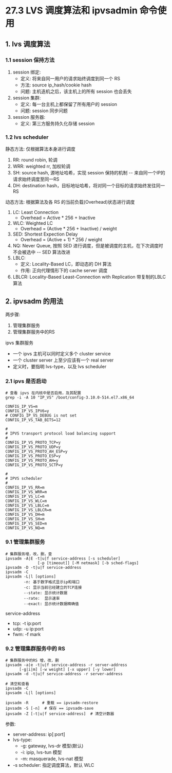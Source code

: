 # 27.3 LVS 调度算法和 ipvsadmin 命令使用

## 1. lvs 调度算法
### 1.1 session 保持方法
1. session 绑定:
    - 定义: 将来自同一用户的请求始终调度到同一个 RS
    - 方法: source ip_hash/cookie hash
    - 问题: 主机迭机之后，该主机上的所有 session 也会丢失
2. session 集群:
    - 定义: 每一台主机上都保留了所有用户的 session
    - 问题: session 同步问题
3. session 服务器:
    - 定义: 第三方服务持久化存储 session

### 1.2 lvs scheduler
静态方法: 仅根据算法本身进行调度
1. RR: round robin, 轮调
2. WRR: weighted rr, 加权轮调
3. SH: source hash, 源地址哈希，实现 session 保持的机制 -- 来自同一个IP的请求始终调度至同一RS
4. DH: destination hash，目标地址哈希，将对同一个目标的请求始终发往同一RS

动态方法: 根据算法及各 RS 的当前负载(Overhead)状态进行调度
1. LC: Least Connection
    - Overhead = Active * 256 + Inactive
2. WLC: Weighted LC
    - Overhead = (Active * 256 + Inactive) / weight
3. SED: Shortest Expection Delay
    - Overhead = (Active + 1) * 256 / weight
4. NQ: Never Queue, 按照 SED 进行调度，但是被调度的主机，在下次调度时不会被选中 -- SED 算法改进
5. LBLC:
    - 定义: Locality-Based LC，即动态的 DH 算法
    - 作用: 正向代理情形下的 cache server 调度
6. LBLCR: Locality-Based Least-Connection with Replication 带复制的LBLC算法


## 2. ipvsadm 的用法
两步骤:
1. 管理集群服务
2. 管理集群服务中的RS

ipvs 集群服务
- 一个 ipvs 主机可以同时定义多个 cluster service
- 一个 cluster server 上至少应该有一个 real server
- 定义时，要指明 lvs-type，以及 lvs scheduler

### 2.1 ipvs 是否启动
```
# 查看 ipvs 在内核中是否启用，及其配置
grep -i -A 10 "IP_VS" /boot/config-3.10.0-514.el7.x86_64

CONFIG_IP_VS=m
CONFIG_IP_VS_IPV6=y
# CONFIG_IP_VS_DEBUG is not set
CONFIG_IP_VS_TAB_BITS=12

#
# IPVS transport protocol load balancing support
#
CONFIG_IP_VS_PROTO_TCP=y
CONFIG_IP_VS_PROTO_UDP=y
CONFIG_IP_VS_PROTO_AH_ESP=y
CONFIG_IP_VS_PROTO_ESP=y
CONFIG_IP_VS_PROTO_AH=y
CONFIG_IP_VS_PROTO_SCTP=y

#
# IPVS scheduler
#
CONFIG_IP_VS_RR=m
CONFIG_IP_VS_WRR=m
CONFIG_IP_VS_LC=m
CONFIG_IP_VS_WLC=m
CONFIG_IP_VS_LBLC=m
CONFIG_IP_VS_LBLCR=m
CONFIG_IP_VS_DH=m
CONFIG_IP_VS_SH=m
CONFIG_IP_VS_SED=m
CONFIG_IP_VS_NQ=m
```




### 9.1 管理集群服务
```
# 集群服务增，改，删，查
ipvsadm -A|E -t|u|f service-address [-s scheduler]
              [-p [timeout]] [-M netmask] [-b sched-flags]
ipvsadm -D -t|u|f service-address
ipvsadm -C
ipvsadm -L|l [options]
        -n: 基于数字格式显示ip和端口
        -c: 显示当前已经建立的TCP连接
        --state: 显示统计数据
        --rate:  显示速率
        --exact: 显示统计数据精确值
```

service-address
- tcp: -t ip:port
- udp: -u ip:port
- fwm: -f mark

### 9.2 管理集群服务中的 RS  
```
# 集群服务中的RS 增，改，删
ipvsadm -a|e -t|u|f service-address -r server-address
      [-g|i|m] [-w weight] [-x upper] [-y lower]
ipvsadm -d -t|u|f service-address -r server-address

# 清空和查看
ipvsadm -C             
ipvsadm -L|l [options]

ipvsadm -R      # 重载 == ipvsadm-restore
ipvsadm -S [-n]  # 保存 == ipvsadm-save
ipvsadm -Z [-t|u|f service-address]  # 清空计数器
```
参数:
- server-address: ip[:port]
- lvs-type:
    - -g: gateway, lvs-dr 模型(默认)
    - -i: ipip, lvs-tun 模型
    - -m: masquerade, lvs-nat 模型
- -s scheduler: 指定调度算法，默认 WLC
